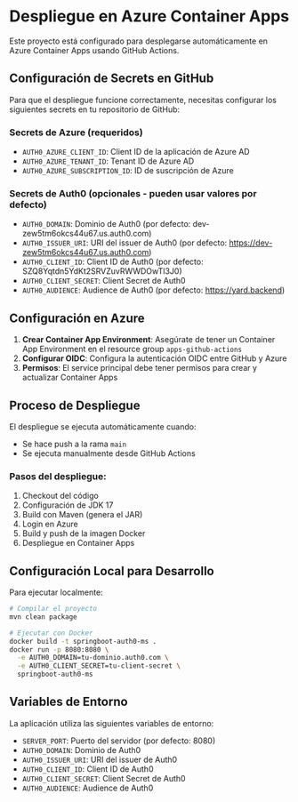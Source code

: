 # Despliegue en Azure Container Apps

Este proyecto está configurado para desplegarse automáticamente en Azure Container Apps usando GitHub Actions.

## Configuración de Secrets en GitHub

Para que el despliegue funcione correctamente, necesitas configurar los siguientes secrets en tu repositorio de GitHub:

### Secrets de Azure (requeridos)
- `AUTH0_AZURE_CLIENT_ID`: Client ID de la aplicación de Azure AD
- `AUTH0_AZURE_TENANT_ID`: Tenant ID de Azure AD
- `AUTH0_AZURE_SUBSCRIPTION_ID`: ID de suscripción de Azure

### Secrets de Auth0 (opcionales - pueden usar valores por defecto)
- `AUTH0_DOMAIN`: Dominio de Auth0 (por defecto: dev-zew5tm6okcs44u67.us.auth0.com)
- `AUTH0_ISSUER_URI`: URI del issuer de Auth0 (por defecto: https://dev-zew5tm6okcs44u67.us.auth0.com)
- `AUTH0_CLIENT_ID`: Client ID de Auth0 (por defecto: SZQ8Yqtdn5YdKt2SRVZuvRWWDOwTl3J0)
- `AUTH0_CLIENT_SECRET`: Client Secret de Auth0
- `AUTH0_AUDIENCE`: Audience de Auth0 (por defecto: https://yard.backend)

## Configuración en Azure

1. **Crear Container App Environment**: Asegúrate de tener un Container App Environment en el resource group `apps-github-actions`
2. **Configurar OIDC**: Configura la autenticación OIDC entre GitHub y Azure
3. **Permisos**: El service principal debe tener permisos para crear y actualizar Container Apps

## Proceso de Despliegue

El despliegue se ejecuta automáticamente cuando:
- Se hace push a la rama `main`
- Se ejecuta manualmente desde GitHub Actions

### Pasos del despliegue:
1. Checkout del código
2. Configuración de JDK 17
3. Build con Maven (genera el JAR)
4. Login en Azure
5. Build y push de la imagen Docker
6. Despliegue en Container Apps

## Configuración Local para Desarrollo

Para ejecutar localmente:

```bash
# Compilar el proyecto
mvn clean package

# Ejecutar con Docker
docker build -t springboot-auth0-ms .
docker run -p 8080:8080 \
  -e AUTH0_DOMAIN=tu-dominio.auth0.com \
  -e AUTH0_CLIENT_SECRET=tu-client-secret \
  springboot-auth0-ms
```

## Variables de Entorno

La aplicación utiliza las siguientes variables de entorno:
- `SERVER_PORT`: Puerto del servidor (por defecto: 8080)
- `AUTH0_DOMAIN`: Dominio de Auth0
- `AUTH0_ISSUER_URI`: URI del issuer de Auth0
- `AUTH0_CLIENT_ID`: Client ID de Auth0
- `AUTH0_CLIENT_SECRET`: Client Secret de Auth0
- `AUTH0_AUDIENCE`: Audience de Auth0
